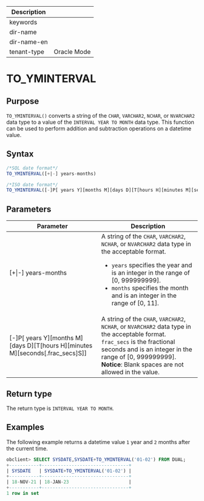 | Description   |                 |
|---------------|-----------------|
| keywords      |                 |
| dir-name      |                 |
| dir-name-en   |                 |
| tenant-type   | Oracle Mode     |

# TO_YMINTERVAL

## Purpose

`TO_YMINTERVAL()` converts a string of the `CHAR`, `VARCHAR2`, `NCHAR`, or `NVARCHAR2` data type to a value of the `INTERVAL YEAR TO MONTH` data type. This function can be used to perform addition and subtraction operations on a datetime value.

## Syntax

```sql
/*SQL date format*/
TO_YMINTERVAL([+|-] years-months)

/*ISO date format*/
TO_YMINTERVAL([-]P[ years Y][months M][days D][T[hours H][minutes M][seconds[.frac_secs]S]])
```

## Parameters

| Parameter | Description |
|-------------------------------------------------------------------------------------------------|----------------------------------------------------------------------------------------------------------------------------------------------------------------------------------------------------------------------------------------------|
| \[+\|-\] years-months | A string of the `CHAR`, `VARCHAR2`, `NCHAR`, or `NVARCHAR2` data type in the acceptable format.  <ul><li> `years` specifies the year and is an integer in the range of \[0, 999999999\].    </li><li> `months` specifies the month and is an integer in the range of \[0, 11\]. </li></ul> |
| \[-\]P\[ years Y\]\[months M\]\[days D\]\[T\[hours H\]\[minutes M\]\[seconds\[.frac_secs\]S\]\] | A string of the `CHAR`, `VARCHAR2`, `NCHAR`, or `NVARCHAR2` data type in the acceptable format. `frac_secs` is the fractional seconds and is an integer in the range of \[0, 999999999\].<br>  **Notice**: Blank spaces are not allowed in the value.  |

## Return type

The return type is `INTERVAL YEAR TO MONTH`.

## Examples

The following example returns a datetime value `1` year and `2` months after the current time.

```sql
obclient> SELECT SYSDATE,SYSDATE+TO_YMINTERVAL('01-02') FROM DUAL;
+-----------+--------------------------------+
| SYSDATE   | SYSDATE+TO_YMINTERVAL('01-02') |
+-----------+--------------------------------+
| 18-NOV-21 | 18-JAN-23                      |
+-----------+--------------------------------+
1 row in set
```

